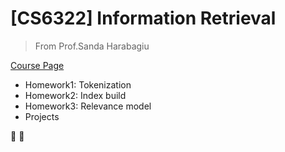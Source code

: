 # [CS6322] Information Retrieval
> From Prof.Sanda Harabagiu

[Course Page](http://www.hlt.utdallas.edu/~sanda/courses/IR/cs6322.html)

- Homework1: Tokenization
- Homework2: Index build
- Homework3: Relevance model
- Projects

:ghost:  :full_moon_with_face:




